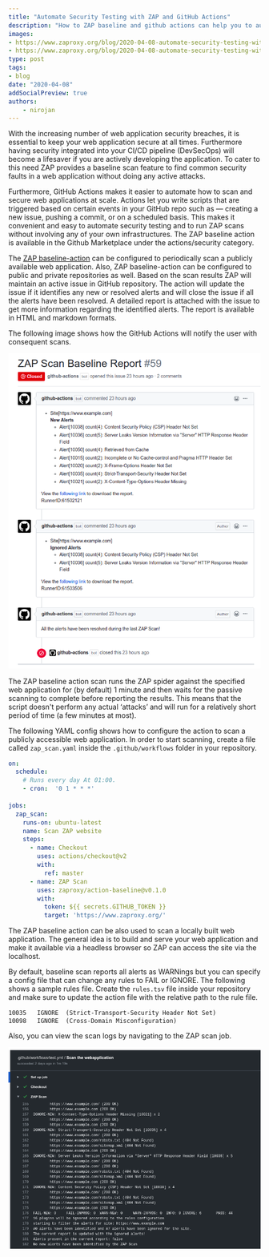 ```yaml
---
title: "Automate Security Testing with ZAP and GitHub Actions"
description: "How to ZAP baseline and github actions can help you to automate the security testing"
images:
- https://www.zaproxy.org/blog/2020-04-08-automate-security-testing-with-zap-and-github-actions/images/zap-issue.png
- https://www.zaproxy.org/blog/2020-04-08-automate-security-testing-with-zap-and-github-actions/images/scan-job.png
type: post
tags:
- blog
date: "2020-04-08"
addSocialPreview: true
authors:
    - nirojan
---
```


With the increasing number of web application security breaches, it is essential to keep your web application secure at all times. 
Furthermore having security integrated into your CI/CD pipeline (DevSecOps) will become a lifesaver if you are actively 
developing the application. To cater to this need ZAP provides a baseline scan feature to find common security faults in 
a web application without doing any active attacks. 

Furthermore, GitHub Actions makes it easier to automate how to scan and secure web applications at scale. Actions let you 
write scripts that are triggered based on certain events in your GitHub repo such as — creating a new issue, pushing a 
commit, or on a scheduled basis. This makes it convenient and easy to automate security testing and to run ZAP scans 
without involving any of your own infrastructures. The ZAP baseline action is available in the Github Marketplace under 
the actions/security category.

The [ZAP baseline-action](https://github.com/marketplace/actions/owasp-zap-baseline-scan) can be configured to periodically 
scan a publicly available web application. Also, ZAP baseline-action can be configured to public and private repositories as well.
Based on the scan results ZAP will maintain an active issue in GitHub repository. The action will update the issue if it identifies 
any new or resolved alerts and will close the issue if all the alerts have been resolved. A detailed report is attached with 
the issue to get more information regarding the identified alerts. The report is available in HTML and markdown formats.

The following image shows how the GitHub Actions will notify the user with consequent scans.

![zap-issue](./images/zap-issue.png)

The ZAP baseline action scan runs the ZAP spider against the specified web application for (by default) 1 minute and 
then waits for the passive scanning to complete before reporting the results. This means that the script doesn't 
perform any actual ‘attacks’ and will run for a relatively short period of time (a few minutes at most).   


The following YAML config shows how to configure the action to scan a publicly accessible web application. 
In order to start scanning, create a file called `zap_scan.yaml` inside the `.github/workflows` 
folder in your repository. 


```yaml
on:
  schedule:
    # Runs every day At 01:00.
    - cron:  '0 1 * * *'

jobs:
  zap_scan:
    runs-on: ubuntu-latest
    name: Scan ZAP website
    steps:
      - name: Checkout
        uses: actions/checkout@v2
        with:
          ref: master
      - name: ZAP Scan
        uses: zaproxy/action-baseline@v0.1.0
        with:
          token: ${{ secrets.GITHUB_TOKEN }}
          target: 'https://www.zaproxy.org/'
```

The ZAP baseline action can be also used to scan a locally built web application. The general idea is to build and serve your web 
application and make it available via a headless browser so ZAP can access the site via the localhost.

By default, baseline scan reports all alerts as WARNings but you can specify a config file that can change any rules to FAIL or IGNORE.
The following shows a sample rules file. Create the `rules.tsv` file inside your repository and make sure to update the action 
file with the relative path to the rule file.

```tsv
10035	IGNORE	(Strict-Transport-Security Header Not Set)
10098	IGNORE	(Cross-Domain Misconfiguration)
```

Also, you can view the scan logs by navigating to the ZAP scan job.

![scan-job](./images/scan-job.png)
